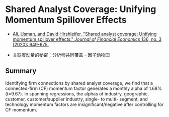 # Shared Analyst Coverage: Unifying Momentum Spillover Effects

- [Ali, Usman, and David Hirshleifer. "Shared analyst coverage: Unifying momentum spillover effects." *Journal of Financial Economics* 136, no. 3 (2020): 649-675.](https://www.sciencedirect.com/science/article/pii/S0304405X19302533)

- [关联度动量的秘密：分析师共同覆盖 - 因子动物园](https://zhuanlan.zhihu.com/p/108410711)



## Summary

Identifying firm connections by shared analyst coverage, we find that a connected-firm (CF) momentum factor generates a monthly alpha of 1.68% (t=9.67). In spanning regressions, the alphas of industry, geographic, customer, customer/supplier industry, single- to multi- segment, and technology momentum factors are insignificant/negative after controlling for CF momentum. 
